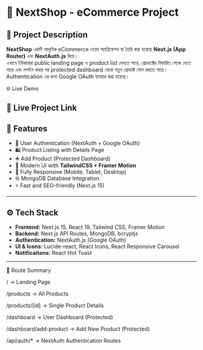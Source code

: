 # 🛒 NextShop - eCommerce Project

## 📌 Project Description
**NextShop** একটি আধুনিক eCommerce ওয়েব অ্যাপ্লিকেশন যা তৈরি করা হয়েছে **Next.js (App Router)** এবং **NextAuth.js** দিয়ে।  
এখানে ইউজাররা public landing page ও product list দেখতে পারে, প্রোডাক্টের বিস্তারিত পেজে যেতে পারে এবং লগইন করার পর protected dashboard থেকে নতুন প্রোডাক্ট যোগ করতে পারে।  
Authentication এর জন্য Google OAuth ব্যবহার করা হয়েছে।  


🌐 Live Demo

🔗 Live Project Link
---

## 🚀 Features
- 🔐 User Authentication (NextAuth + Google OAuth)
- 🛍️ Product Listing with Details Page
- ➕ Add Product (Protected Dashboard)
- 🎨 Modern UI with **TailwindCSS + Framer Motion**
- 📱 Fully Responsive (Mobile, Tablet, Desktop)
- 🌐 MongoDB Database Integration
- ⚡ Fast and SEO-friendly (Next.js 15)

---

## ⚙️ Tech Stack
- **Frontend:** Next.js 15, React 19, Tailwind CSS, Framer Motion  
- **Backend:** Next.js API Routes, MongoDB, bcryptjs  
- **Authentication:** NextAuth.js (Google OAuth)  
- **UI & Icons:** Lucide-react, React Icons, React Responsive Carousel  
- **Notifications:** React Hot Toast  

---
🧭 Route Summary

/ → Landing Page

/products → All Products

/products/[id] → Single Product Details

/dashboard → User Dashboard (Protected)

/dashboard/add-product → Add New Product (Protected)

/api/auth/* → NextAuth Authentication Routes





